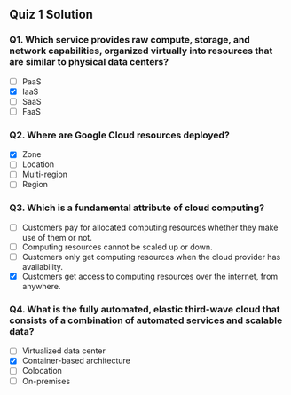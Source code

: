 ## Quiz 1 Solution

### Q1. Which service provides raw compute, storage, and network capabilities, organized virtually into resources that are similar to physical data centers?

- [ ] PaaS
- [x] IaaS
- [ ] SaaS
- [ ] FaaS

### Q2. Where are Google Cloud resources deployed?

- [x] Zone
- [ ] Location
- [ ] Multi-region
- [ ] Region

### Q3. Which is a fundamental attribute of cloud computing?

- [ ] Customers pay for allocated computing resources whether they make use of them or not.
- [ ] Computing resources cannot be scaled up or down.
- [ ] Customers only get computing resources when the cloud provider has availability.
- [x] Customers get access to computing resources over the internet, from anywhere.

### Q4. What is the fully automated, elastic third-wave cloud that consists of a combination of automated services and scalable data?

- [ ] Virtualized data center
- [x] Container-based architecture
- [ ] Colocation
- [ ] On-premises
